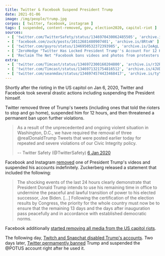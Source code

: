 ```yaml
---
title: Twitter & Facebook Suspend President Trump
date: 2021-01-06
image: /img/people/trump.jpg
corpos: [ twitter, facebook, instagram ]
tags: [ suspended, content-removed, gov, election2020, capitol-riot ]
sources:
 - [ 'twitter.com/TwitterSafety/status/1346970430062485505', 'archive.is/lvlJh' ]
 - [ 'facebook.com/zuck/posts/10112681480907401', 'archive.is/8RtvW' ]
 - [ 'twitter.com/guyro/status/1346950532372393985', 'archive.is/IeAgL' ]
 - [ 'ZeroHedge "Twitter Has Locked President Trump''s Account For 12 Hours, Threatens "Permanent Suspension"" by Tyler Durden (6 Jan 2021)', 'archive.is/YwkVd' ]
 - [ 'Reclaim The Net "Facebook bans videos and photos from protesters at the US Capitol" by Tom Parker (6 Jan 2021)', 'reclaimthenet.org/facebook-bans-capitol-protest-photos-videos/' ]
extra:
 - [ 'twitter.com/Timcast/status/1346972300160204800', 'archive.is/r32RN' ]
 - [ 'twitter.com/Timcast/status/1346971321754816512', 'archive.is/4JVD2' ]
 - [ 'twitter.com/seanmdav/status/1346974574433468417', 'archive.is/tyYrS' ]
---
```


Shortly after the rioting in the US capitol on Jan 6, 2020,
Twitter and Facebook took several drastic actions
including suspending the President himself.

Twitter removed three of Trump's tweets (including ones that told the rioters
to stop and go home), suspended him for 12 hours, and then threatened a
permanent ban upon further violations.

> As a result of the unprecedented and ongoing violent situation in Washington,
> D.C., we have required the removal of three @realDonaldTrump Tweets that were
> posted earlier today for repeated and severe violations of our Civic
> Integrity policy.
>
> -- Twitter Safety (@TwitterSafety) [6 Jan 2020](https://archive.is/lvlJh)

Facebook and Instagram [removed](https://archive.is/IeAgL) one of President
Trump's videos and suspended his accounts indefinitely. Zuckerberg released a
statement that included the following:

> The shocking events of the last 24 hours clearly demonstrate that President
> Donald Trump intends to use his remaining time in office to undermine the
> peaceful and lawful transition of power to his elected successor, Joe Biden.
> [...] Following the certification of the election results by Congress, the
> priority for the whole country must now be to ensure that the remaining 13
> days and the days after inauguration pass peacefully and in accordance with
> established democratic norms.

Facebook additionally [started removing all media from the US capitol
riots](https://reclaimthenet.org/facebook-bans-capitol-protest-photos-videos/).

The following day, [Twitch and Snapchat disabled Trump's
accounts](/e/twitch-snapchat-suspend-trump/). Two days later, [Twitter
permamently banned](/e/twitter-bans-trump/) Trump and suspended the @POTUS
account right after he used it.
